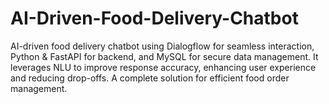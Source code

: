 # AI-Driven-Food-Delivery-Chatbot
AI-driven food delivery chatbot using Dialogflow for seamless interaction, Python &amp; FastAPI for backend, and MySQL for secure data management. It leverages NLU to improve response accuracy, enhancing user experience and reducing drop-offs. A complete solution for efficient food order management.
